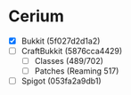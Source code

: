 # Cerium
- [x] Bukkit (5f027d2d1a2)
- [ ] CraftBukkit (5876cca4429)
  - [ ] Classes (489/702)
  - [ ] Patches (Reaming 517)
- [ ] Spigot (053fa2a9db1)